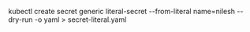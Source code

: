kubectl create secret generic literal-secret --from-literal name=nilesh --dry-run -o yaml > secret-literal.yaml